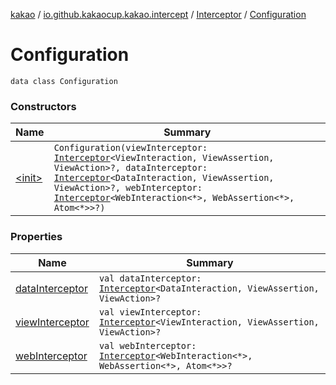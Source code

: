 [kakao](../../../index.md) / [io.github.kakaocup.kakao.intercept](../../index.md) / [Interceptor](../index.md) / [Configuration](./index.md)

# Configuration

`data class Configuration`

### Constructors

| Name | Summary |
|---|---|
| [&lt;init&gt;](-init-.md) | `Configuration(viewInterceptor: `[`Interceptor`](../index.md)`<ViewInteraction, ViewAssertion, ViewAction>?, dataInterceptor: `[`Interceptor`](../index.md)`<DataInteraction, ViewAssertion, ViewAction>?, webInterceptor: `[`Interceptor`](../index.md)`<WebInteraction<*>, WebAssertion<*>, Atom<*>>?)` |

### Properties

| Name | Summary |
|---|---|
| [dataInterceptor](data-interceptor.md) | `val dataInterceptor: `[`Interceptor`](../index.md)`<DataInteraction, ViewAssertion, ViewAction>?` |
| [viewInterceptor](view-interceptor.md) | `val viewInterceptor: `[`Interceptor`](../index.md)`<ViewInteraction, ViewAssertion, ViewAction>?` |
| [webInterceptor](web-interceptor.md) | `val webInterceptor: `[`Interceptor`](../index.md)`<WebInteraction<*>, WebAssertion<*>, Atom<*>>?` |
